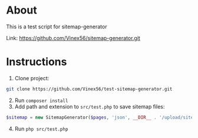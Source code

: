 # About

This is a test script for sitemap-generator

Link: https://github.com/Vinex56/sitemap-generator.git

# Instructions

1. Clone project:
```sh
git clone https://github.com/Vinex56/test-sitemap-generator.git
```
2. Run `composer install`
3. Add path and extension to `src/test.php` to save sitemap files:
```php
$sitemap = new SitemapGenerator($pages, 'json', __DIR__ . '/upload/sitemap.json');
```
4. Run `php src/test.php`
